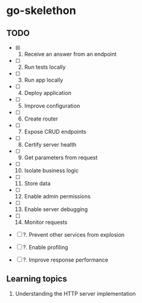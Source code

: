 # go-skelethon

## TODO

- [X] 1. Receive an answer from an endpoint
- [ ] 2. Run tests locally
- [ ] 3. Run app locally
- [ ] 4. Deploy application
- [ ] 5. Improve configuration
- [ ] 6. Create router
- [ ] 7. Expose CRUD endpoints
- [ ] 8. Certify server health
- [ ] 9. Get parameters from request
- [ ] 10. Isolate business logic
- [ ] 11. Store data
- [ ] 12. Enable admin permissions
- [ ] 13. Enable server debugging
- [ ] 14. Monitor requests
- [ ] ?. Prevent other services from explosion
- [ ] ?. Enable profiling
- [ ] ?. Improve response performance


## Learning topics

1. Understanding the HTTP server implementation